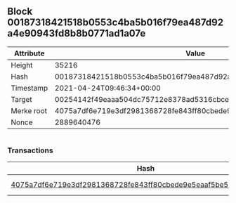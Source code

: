 ## Block 00187318421518b0553c4ba5b016f79ea487d92a4e90943fd8b8b0771ad1a07e

Attribute | Value
--- | ---
Height | 35216
Hash | 00187318421518b0553c4ba5b016f79ea487d92a4e90943fd8b8b0771ad1a07e
Timestamp | 2021-04-24T09:46:34+00:00
Target | 00254142f49eaaa504dc75712e8378ad5316cbcead634704b3734b6271167cc4
Merke root | 4075a7df6e719e3df2981368728fe843ff80cbede9e5eaaf5be5d1a92c8e13c0
Nonce | 2889640476

```

```

### Transactions

Hash | Amount
--- | ---
[4075a7df6e719e3df2981368728fe843ff80cbede9e5eaaf5be5d1a92c8e13c0](4075a7df6e719e3df2981368728fe843ff80cbede9e5eaaf5be5d1a92c8e13c0.md) | 10.00000000 SKEPTI 
